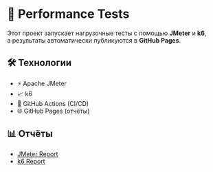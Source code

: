 # 🚀 Performance Tests  

Этот проект запускает нагрузочные тесты с помощью **JMeter** и **k6**,  
а результаты автоматически публикуются в **GitHub Pages**.  

## 🛠 Технологии  
- ⚡ Apache JMeter  
- 📈 k6  
- 🤖 GitHub Actions (CI/CD)  
- 🌐 GitHub Pages (отчёты) 

## 📊 Отчёты
- [JMeter Report](https://niiksolo.github.io/performance-tests/jmeter/)  
- [k6 Report](https://niiksolo.github.io/performance-tests/k6/)